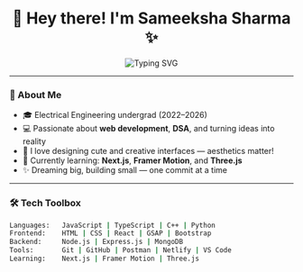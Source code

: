 <h1 align="center">🌸 Hey there! I'm Sameeksha Sharma ✨</h1>

<p align="center">
  <img src="https://readme-typing-svg.demolab.com?font=Fira+Code&weight=500&size=24&pause=1000&color=FFAEC9&center=true&vCenter=true&width=435&lines=Full-stack+Developer+%F0%9F%92%BB;DSA+Enthusiast+%F0%9F%92%AB;Creative+Thinker+%F0%9F%8E%A8;Always+Learning+%F0%9F%93%9A" alt="Typing SVG" />
</p>

---

### 🌼 About Me

- 🎓 Electrical Engineering undergrad (2022–2026)
- 💻 Passionate about **web development**, **DSA**, and turning ideas into reality
- 🎨 I love designing cute and creative interfaces — aesthetics matter!
- 🧠 Currently learning: **Next.js**, **Framer Motion**, and **Three.js**
- ✨ Dreaming big, building small — one commit at a time

---

### 🛠️ Tech Toolbox

```bash
Languages:   JavaScript | TypeScript | C++ | Python
Frontend:    HTML | CSS | React | GSAP | Bootstrap
Backend:     Node.js | Express.js | MongoDB
Tools:       Git | GitHub | Postman | Netlify | VS Code
Learning:    Next.js | Framer Motion | Three.js
